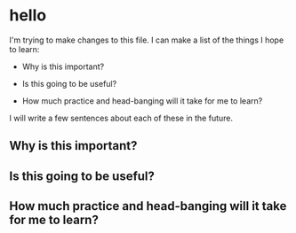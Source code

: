 # hello
I'm trying to make changes to this file. I can make a list of the things I hope to learn:

* Why is this important?

* Is this going to be useful?

* How much practice and head-banging will it take for me to learn?

I will write a few sentences about each of these in the future.

## Why is this important?

## Is this going to be useful?

## How much practice and head-banging will it take for me to learn?
